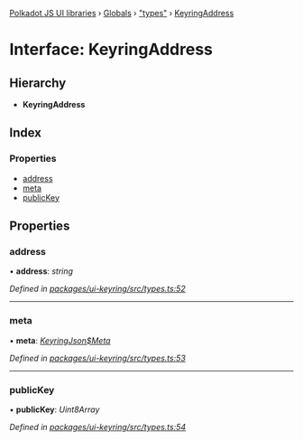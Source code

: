 [Polkadot JS UI libraries](../README.md) › [Globals](../globals.md) › ["types"](../modules/_types_.md) › [KeyringAddress](_types_.keyringaddress.md)

# Interface: KeyringAddress

## Hierarchy

* **KeyringAddress**

## Index

### Properties

* [address](_types_.keyringaddress.md#address)
* [meta](_types_.keyringaddress.md#meta)
* [publicKey](_types_.keyringaddress.md#publickey)

## Properties

###  address

• **address**: *string*

*Defined in [packages/ui-keyring/src/types.ts:52](https://github.com/polkadot-js/ui/blob/e26f9aed/packages/ui-keyring/src/types.ts#L52)*

___

###  meta

• **meta**: *[KeyringJson$Meta](_types_.keyringjson_meta.md)*

*Defined in [packages/ui-keyring/src/types.ts:53](https://github.com/polkadot-js/ui/blob/e26f9aed/packages/ui-keyring/src/types.ts#L53)*

___

###  publicKey

• **publicKey**: *Uint8Array*

*Defined in [packages/ui-keyring/src/types.ts:54](https://github.com/polkadot-js/ui/blob/e26f9aed/packages/ui-keyring/src/types.ts#L54)*
